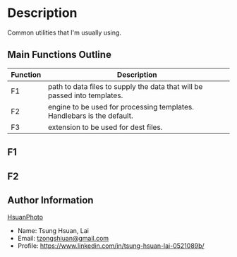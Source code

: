 # Description
Common utilities that I'm usually using.

## Main Functions Outline
| Function | Description |
| -------- | ----------- |
| F1 | path to data files to supply the data that will be passed into templates. |
| F2 | engine to be used for processing templates. Handlebars is the default. |
| F3 | extension to be used for dest files. |

## F1

## F2

## Author Information
[HsuanPhoto](https://i.imgur.com/T50aHcd.jpg)

+ Name: Tsung Hsuan, Lai
+ Email: tzongshiuan@gmail.com
+ Profile: https://www.linkedin.com/in/tsung-hsuan-lai-0521089b/